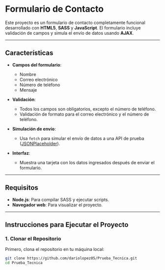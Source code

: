 # Formulario de Contacto

Este proyecto es un formulario de contacto completamente funcional desarrollado con **HTML5**, **SASS** y **JavaScript**. El formulario incluye validación de campos y simula el envío de datos usando **AJAX**.

---

## Características

- **Campos del formulario**:
  - Nombre
  - Correo electrónico
  - Número de teléfono
  - Mensaje

- **Validación**:
  - Todos los campos son obligatorios, excepto el número de teléfono.
  - Validación de formato para el correo electrónico y el número de teléfono.

- **Simulación de envío**:
  - Usa `fetch` para simular el envío de datos a una API de prueba ([JSONPlaceholder](https://jsonplaceholder.typicode.com/)).

- **Interfaz**:
  - Muestra una tarjeta con los datos ingresados después de enviar el formulario.

---

## Requisitos

- **Node.js**: Para compilar SASS y ejecutar scripts.
- **Navegador web**: Para visualizar el proyecto.

---

## Instrucciones para Ejecutar el Proyecto

### 1. Clonar el Repositorio

Primero, clona el repositorio en tu máquina local:

```bash
git clone https://github.com/dariolopez05/Prueba_Tecnica.git
cd Prueba_Tecnica